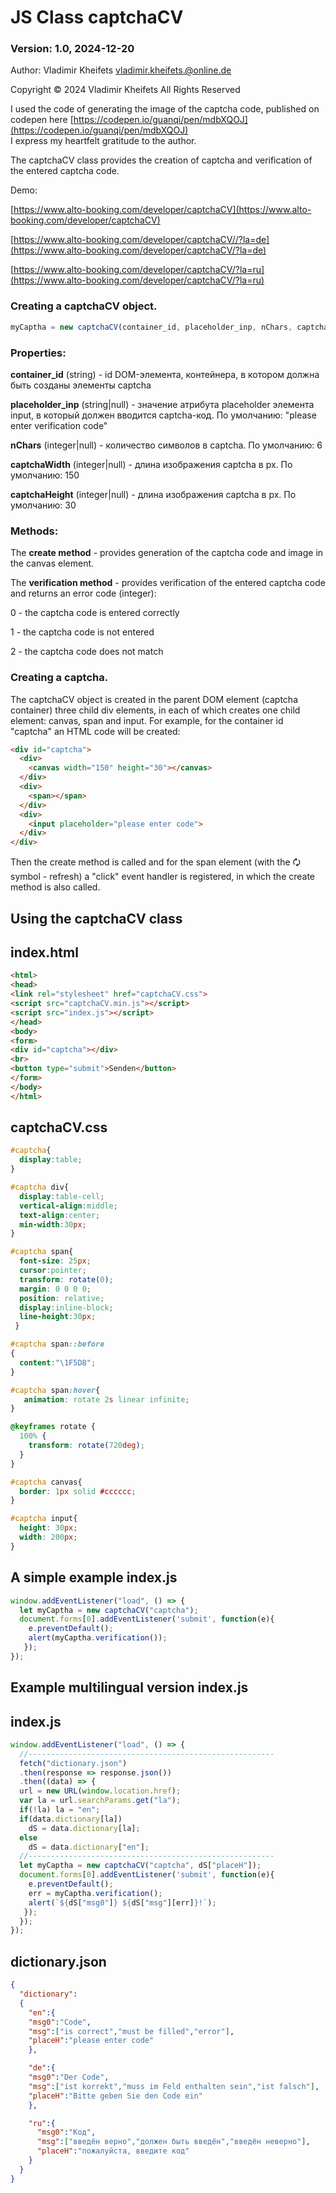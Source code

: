 
# JS Class captchaCV

### Version: 1.0, 2024-12-20

Author: Vladimir Kheifets <vladimir.kheifets.@online.de>

Copyright &copy; 2024 Vladimir Kheifets All Rights Reserved

I used the code of generating the image of the captcha code, published on codepen here
[https://codepen.io/guanqi/pen/mdbXQOJ](https://codepen.io/guanqi/pen/mdbXQOJ)  
I express my heartfelt gratitude to the author.

The captchaCV class provides the creation of captcha and verification of the entered captcha code.

Demo:

[https://www.alto-booking.com/developer/captchaCV](https://www.alto-booking.com/developer/captchaCV)

[https://www.alto-booking.com/developer/captchaCV//?la=de](https://www.alto-booking.com/developer/captchaCV/?la=de)

[https://www.alto-booking.com/developer/captchaCV/?la=ru](https://www.alto-booking.com/developer/captchaCV/?la=ru)



### Creating a captchaCV object.
```js
myCaptha = new captchaCV(container_id, placeholder_inp, nChars, captchaWidth, captchaHeight);
```
### Properties:

**container_id** (string) - id DOM-элемента, контейнера, в котором должна быть созданы элементы captcha

**placeholder_inp** (string|null) - значение атрибута placeholder элемента input,
в который должен вводится captcha-код. По умолчанию: "please enter verification code"

**nChars** (integer|null) - количество символов в captcha. По умолчанию: 6

**captchaWidth** (integer|null) - длина изображения captcha в px. По умолчанию: 150

**captchaHeight** (integer|null) - длина изображения captcha в px. По умолчанию: 30

### Methods:

The **create method** - provides generation of the captcha code and image in the canvas element.

The **verification method** - provides verification of the entered captcha code and returns an error code (integer):

0 - the captcha code is entered correctly

1 - the captcha code is not entered

2 - the captcha code does not match

### Creating a captcha.

The captchaCV object is created in the parent DOM element (captcha container)
three child div elements, in each of which creates one child element:
canvas, span and input.
For example, for the container id "captcha" an HTML code will be created:
```html
<div id="captcha">
  <div>
    <canvas width="150" height="30"></canvas>
  </div>
  <div>
    <span></span>
  </div>
  <div>
    <input placeholder="please enter code">
  </div>
</div>
```
Then the create method is called and for the span element (with the 🗘 symbol - refresh)
a "click" event handler is registered, in which the create method is also called.

## Using the captchaCV class

## index.html

```html
<html>
<head>
<link rel="stylesheet" href="captchaCV.css">
<script src="captchaCV.min.js"></script>
<script src="index.js"></script>
</head>
<body>
<form>
<div id="captcha"></div>
<br>
<button type="submit">Senden</button>
</form>
</body>
</html>
```

## captchaCV.css

```css
#captcha{
  display:table;
}

#captcha div{
  display:table-cell;
  vertical-align:middle;
  text-align:center;
  min-width:30px;
}

#captcha span{
  font-size: 25px;
  cursor:pointer;
  transform: rotate(0);
  margin: 0 0 0 0;
  position: relative;
  display:inline-block;
  line-height:30px;
 }

#captcha span::before
{
  content:"\1F5D8";
}

#captcha span:hover{
   animation: rotate 2s linear infinite;
}

@keyframes rotate {
  100% {
    transform: rotate(720deg);
  }
}

#captcha canvas{
  border: 1px solid #cccccc;
}

#captcha input{
  height: 30px;
  width: 200px;
}
```


## A simple example index.js

```js
window.addEventListener("load", () => {
  let myCaptha = new captchaCV("captcha");
  document.forms[0].addEventListener('submit', function(e){
    e.preventDefault();
    alert(myCaptha.verification());
   });
});
```


## Example multilingual version index.js

## index.js
```js
window.addEventListener("load", () => {
  //-------------------------------------------------------
  fetch("dictionary.json")
  .then(response => response.json())
  .then((data) => {
  url = new URL(window.location.href);
  var la = url.searchParams.get("la");
  if(!la) la = "en";
  if(data.dictionary[la])
    dS = data.dictionary[la];
  else
    dS = data.dictionary["en"];
  //-------------------------------------------------------
  let myCaptha = new captchaCV("captcha", dS["placeH"]);
  document.forms[0].addEventListener('submit', function(e){
    e.preventDefault();
    err = myCaptha.verification();
    alert(`${dS["msg0"]} ${dS["msg"][err]}!`);
   });
  });
});
```

## dictionary.json

```json
{
  "dictionary":
  {
    "en":{
    "msg0":"Code",
    "msg":["is correct","must be filled","error"],
    "placeH":"please enter code"
    },

    "de":{
    "msg0":"Der Code",
    "msg":["ist korrekt","muss im Feld enthalten sein","ist falsch"],
    "placeH":"Bitte geben Sie den Code ein"
    },

    "ru":{
      "msg0":"Код",
      "msg":["введён верно","должен быть введён","введён неверно"],
      "placeH":"пожалуйста, введите код"
    }
  }
}
```
